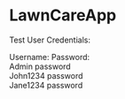 # LawnCareApp

Test User Credentials:  

Username:	Password:  
Admin     password  
John1234 	password  
Jane1234 	password  

